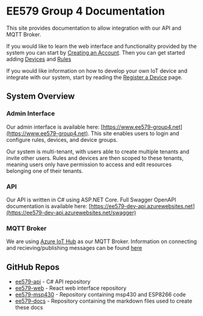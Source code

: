 # EE579 Group 4 Documentation

This site provides documentation to allow integration with our API and MQTT Broker.

If you would like to learn the web interface and functionality provided by the system you can start by [Creating an Account](create-account.md). Then you can get started adding [Devices](devices.md) and [Rules](rules.md)

If you would like information on how to develop your own IoT device and integrate with our system, start by reading the [Register a Device](register-device.md) page.

## System Overview
### Admin Interface
Our admin interface is available here: [https://www.ee579-group4.net](https://www.ee579-group4.net). This site enables users to login and configure rules, devices, and device groups.

Our system is multi-tenant, with users able to create multiple tenants and invite other users. Rules and devices are then scoped to these tenants, meaning users only have permission to access and edit resources belonging one of their tenants.

### API
Our API is written in C# using ASP.NET Core. Full Swagger OpenAPI documentation is available here: [https://ee579-dev-api.azurewebsites.net](https://ee579-dev-api.azurewebsites.net/swagger)

### MQTT Broker
We are using [Azure IoT Hub](https://docs.microsoft.com/en-us/azure/iot-hub/iot-hub-mqtt-support) as our MQTT Broker. Information on connecting and recieving/publishing messages can be found [here](mqtt.md)

## GitHub Repos

* [ee579-api](https://github.com/fraserb99/ee579-api) - C# API repository
* [ee579-web](https://github.com/fraserb99/ee579-web) - React web interface repository
* [ee579-msp430](https://github.com/fraserb99/ee579-msp430) - Repository containing msp430 and ESP8266 code
* [ee579-docs](https://github.com/fraserb99/ee579-docs) - Repository containing the markdown files used to create these docs